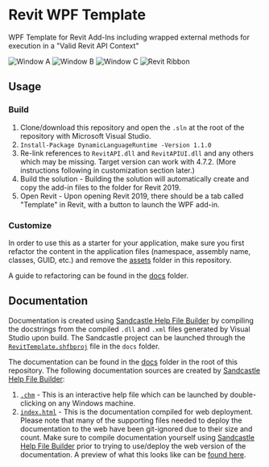 # Revit WPF Template

WPF Template for Revit Add-Ins including wrapped external methods for execution in a "Valid Revit API Context"

![Window A](assets/window1.png)
![Window B](assets/window2.png)
![Window C](assets/window3.png)
![Revit Ribbon](assets/ribbon.png)

## Usage

### Build

1. Clone/download this repository and open the `.sln` at the root of the repository with Microsoft Visual Studio.
2. `Install-Package DynamicLanguageRuntime -Version 1.1.0`
3. Re-link references to `RevitAPI.dll` and `RevitAPIUI.dll` and any others which may be missing. Target version can work with 4.7.2. (More instructions following in customization section later.)
4. Build the solution - Building the solution will automatically create and copy the add-in files to the folder for Revit 2019.
5. Open Revit - Upon opening Revit 2019, there should be a tab called "Template" in Revit, with a button to launch the WPF add-in.

### Customize

In order to use this as a starter for your application, make sure you first refactor the content in the application files (namespace, assembly name, classes, GUID, etc.) and remove the [assets](/assets) folder in this repository.

A guide to refactoring can be found in the [docs](/docs/RefactorInstructions.md) folder.

## Documentation

Documentation is created using [Sandcastle Help File Builder](https://github.com/EWSoftware/SHFB) by compiling the docstrings from the compiled `.dll` and `.xml` files generated by Visual Studio upon build. The Sandcastle project can be launched through the [`RevitTemplate.shfbproj`](/docs/RevitTemplate.shfbproj) file in the `docs` folder.

The documentation can be found in the [docs](/docs) folder in the root of this repository. The following documentation sources are created by [Sandcastle Help File Builder](https://github.com/EWSoftware/SHFB):

1. [`.chm`](./docs/Help/Revit%20WPF%20Template%20Documentation.chm) - This is an interactive help file which can be launched by double-clicking on any Windows machine.
2. [`index.html`](./docs/Help/index.html) - This is the documentation compiled for web deployment. Please note that many of the supporting files needed to deploy the documentation to the web have been git-ignored due to their size and count. Make sure to compile documentation yourself using [Sandcastle Help File Builder](https://github.com/EWSoftware/SHFB) prior to trying to use/deploy the web version of the documentation. A preview of what this looks like can be [found here](https://revit-wpf-template-docs.now.sh).
